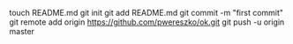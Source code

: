 touch README.md
git init
git add README.md
git commit -m "first commit"
git remote add origin https://github.com/pwereszko/ok.git
git push -u origin master
